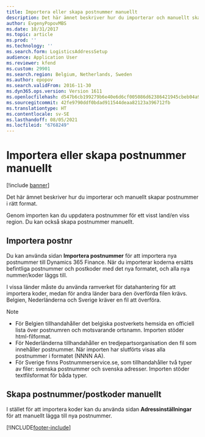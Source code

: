 ```yaml
---
title: Importera eller skapa postnummer manuellt
description: Det här ämnet beskriver hur du importerar och manuellt skapar postnummer i rätt format.
author: EvgenyPopovMBS
ms.date: 10/31/2017
ms.topic: article
ms.prod: ''
ms.technology: ''
ms.search.form: LogisticsAddressSetup
audience: Application User
ms.reviewer: kfend
ms.custom: 29901
ms.search.region: Belgium, Netherlands, Sweden
ms.author: epopov
ms.search.validFrom: 2016-11-30
ms.dyn365.ops.version: Version 1611
ms.openlocfilehash: d547b6cb199279b6e40e6d6cf005086d62386421945cbeb04a9cfc395a55f0fc
ms.sourcegitcommit: 42fe9790ddf0bdad911544deaa82123a396712fb
ms.translationtype: HT
ms.contentlocale: sv-SE
ms.lasthandoff: 08/05/2021
ms.locfileid: "6768249"
---
```

# <a name="import-or-manually-create-postal-codes"></a>Importera eller skapa postnummer manuellt

[!include [banner](../includes/banner.md)]

Det här ämnet beskriver hur du importerar och manuellt skapar postnummer i rätt format. 

Genom importen kan du uppdatera postnummer för ett visst land/en viss region. Du kan också skapa postnummer manuellt.

## <a name="import-zippostal-codes"></a>Importera postnr
Du kan använda sidan **Importera postnummer** för att importera nya postnummer till Dynamics 365 Finance. När du importerar koderna ersätts befintliga postnummer och postkoder med det nya formatet, och alla nya nummer/koder läggs till.

I vissa länder måste du använda ramverket för datahantering för att importera koder, medan för andra länder bara den överförda filen krävs. Belgien, Nederländerna och Sverige kräver en fil att överföra.

> [!NOTE]
> -   För Belgien tillhandahåller det belgiska postverkets hemsida en officiell lista över postnumren och motsvarande ortsnamn. Importen stöder html-filformat.
> -   För Nederländerna tillhandahåller en tredjepartsorganisation den fil som innehåller postnummer. När importen har slutförts visas alla postnummer i formatet (NNNN AA).
> -   För Sverige finns Postnummerservice.se, som tillhandahåller två typer av filer: svenska postnummer och svenska adresser. Importen stöder textfilsformat för båda typer.


## <a name="create-zippostal-codes-manually"></a>Skapa postnummer/postkoder manuellt
I stället för att importera koder kan du använda sidan **Adressinställningar** för att manuellt lägga till nya postnummer.




[!INCLUDE[footer-include](../../includes/footer-banner.md)]